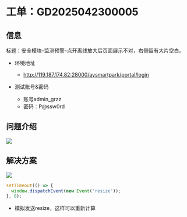 

# 工单：GD2025042300005



## 信息

标题：安全模块-监测预警-点开离线放大后页面展示不对，右侧留有大片空白。

* 环境地址
    * http://119.187.174.82:28000/aysmartpark/portal/login

* 测试账号&密码
    * 账号admin_grzz 
    * 密码：P@ssw0rd



## 问题介绍

![](/docs/1-功能维度-Lego汇总/Dialog显示Lego布局异常/images/001.png)



## 解决方案

![](/docs/1-功能维度-Lego汇总/Dialog显示Lego布局异常/images/002.png)

```js
setTimeout(() => {
  window.dispatchEvent(new Event('resize'));
}, 0);
```

* 模拟发送resize，这样可以重新计算















